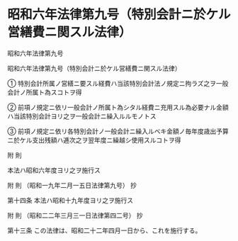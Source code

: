 # 昭和六年法律第九号（特別会計ニ於ケル営繕費ニ関スル法律）

昭和六年法律第九号

昭和六年法律第九号（特別会計ニ於ケル営繕費ニ関スル法律）

① 特別会計所属ノ営繕ニ要スル経費ハ当該特別会計法ノ規定ニ拘ラズ之ヲ一般会計ノ所属ト為スコトヲ得

② 前項ノ規定ニ依リ一般会計ノ所属ト為シタル経費ニ充用スル為必要ナル金額ハ当該特別会計ヨリ之ヲ一般会計ニ繰入ルルモノトス

③ 前項ノ規定ニ依リ各特別会計ノ一般会計ニ繰入ルベキ金額ノ毎年度歳出予算ニ於ケル支出残額ハ逓次之ヲ翌年度ニ繰越シ使用スルコトヲ得

附 則

本法ハ昭和六年度ヨリ之ヲ施行ス

附 則 （昭和一九年二月一五日法律第九号） 抄

第十四条 本法ハ昭和十九年度ヨリ之ヲ施行ス

附 則 （昭和二二年三月三一日法律第四二号） 抄

第十三条 この法律は、昭和二十二年四月一日から、これを施行する。
